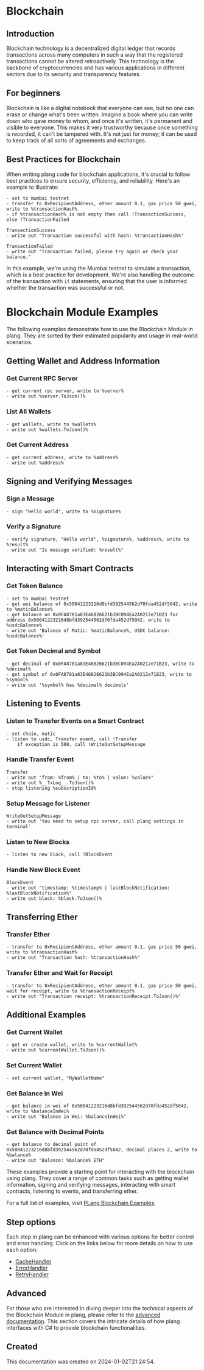 
# Blockchain

## Introduction
Blockchain technology is a decentralized digital ledger that records transactions across many computers in such a way that the registered transactions cannot be altered retroactively. This technology is the backbone of cryptocurrencies and has various applications in different sectors due to its security and transparency features.

## For beginners
Blockchain is like a digital notebook that everyone can see, but no one can erase or change what's been written. Imagine a book where you can write down who gave money to whom, and once it's written, it's permanent and visible to everyone. This makes it very trustworthy because once something is recorded, it can't be tampered with. It's not just for money; it can be used to keep track of all sorts of agreements and exchanges.

## Best Practices for Blockchain
When writing plang code for blockchain applications, it's crucial to follow best practices to ensure security, efficiency, and reliability. Here's an example to illustrate:

```plang
- set to mumbai testnet
- transfer to 0xRecipientAddress, ether amount 0.1, gas price 50 gwei, write to %transactionHash%
- if %transactionHash% is not empty then call !TransactionSuccess, else !TransactionFailed

TransactionSuccess
- write out "Transaction successful with hash: %transactionHash%"

TransactionFailed
- write out "Transaction failed, please try again or check your balance."
```

In this example, we're using the Mumbai testnet to simulate a transaction, which is a best practice for development. We're also handling the outcome of the transaction with `if` statements, ensuring that the user is informed whether the transaction was successful or not.


# Blockchain Module Examples

The following examples demonstrate how to use the Blockchain Module in plang. They are sorted by their estimated popularity and usage in real-world scenarios.

## Getting Wallet and Address Information

### Get Current RPC Server
```plang
- get current rpc server, write to %server%
- write out %server.ToJson()%
```

### List All Wallets
```plang
- get wallets, write to %wallets%
- write out %wallets.ToJson()%
```

### Get Current Address
```plang
- get current address, write to %address%
- write out %address%
```

## Signing and Verifying Messages

### Sign a Message
```plang
- sign "Hello world", write to %signature%
```

### Verify a Signature
```plang
- verify signature, "Hello world", %signature%, %address%, write to %result%
- write out "Is message verified: %result%"
```

## Interacting with Smart Contracts

### Get Token Balance
```plang
- set to mumbai testnet
- get wei balance of 0x50041223216d8bfd392544562d70fda452df5042, write to %maticBalance%
- get balance on 0x0FA8781a83E46826621b3BC094Ea2A0212e71B23 for address 0x50041223216d8bfd392544562d70fda452df5042, write to %usdcBalance%
- write out 'Balance of Matic: %maticBalance%, USDC balance: %usdcBalance%'
```

### Get Token Decimal and Symbol
```plang
- get decimal of 0x0FA8781a83E46826621b3BC094Ea2A0212e71B23, write to %decimal%
- get symbol of 0x0FA8781a83E46826621b3BC094Ea2A0212e71B23, write to %symbol%
- write out '%symbol% has %decimal% decimals'
```

## Listening to Events

### Listen to Transfer Events on a Smart Contract
```plang
- set chain, matic
- listen to usdc, Transfer event, call !Transfer
    if exception is 500, call !WriteOutSetupMessage
```

### Handle Transfer Event
```plang
Transfer
- write out "from: %from% | to: %to% | value: %value%"
- write out %__TxLog__.ToJson()%
- stop listening %subscriptionId%
```

### Setup Message for Listener
```plang
WriteOutSetupMessage
- write out 'You need to setup rpc server, call plang settings in terminal'
```

### Listen to New Blocks
```plang
- listen to new block, call !BlockEvent
```

### Handle New Block Event
```plang
BlockEvent
- write out "timestamp: %timestamp% | lastBlockNotification: %lastBlockNotification%"
- write out block: %block.ToJson()%
```

## Transferring Ether

### Transfer Ether
```plang
- transfer to 0xRecipientAddress, ether amount 0.1, gas price 50 gwei, write to %transactionHash%
- write out "Transaction hash: %transactionHash%"
```

### Transfer Ether and Wait for Receipt
```plang
- transfer to 0xRecipientAddress, ether amount 0.1, gas price 50 gwei, wait for receipt, write to %transactionReceipt%
- write out "Transaction receipt: %transactionReceipt.ToJson()%"
```

## Additional Examples

### Get Current Wallet
```plang
- get or create wallet, write to %currentWallet%
- write out %currentWallet.ToJson()%
```

### Set Current Wallet
```plang
- set current wallet, "MyWalletName"
```

### Get Balance in Wei
```plang
- get balance in wei of 0x50041223216d8bfd392544562d70fda452df5042, write to %balanceInWei%
- write out "Balance in Wei: %balanceInWei%"
```

### Get Balance with Decimal Points
```plang
- get balance to decimal point of 0x50041223216d8bfd392544562d70fda452df5042, decimal places 2, write to %balance%
- write out "Balance: %balance% ETH"
```

These examples provide a starting point for interacting with the blockchain using plang. They cover a range of common tasks such as getting wallet information, signing and verifying messages, interacting with smart contracts, listening to events, and transferring ether.


For a full list of examples, visit [PLang Blockchain Examples](https://github.com/PLangHQ/plang/tree/main/Tests/Blockchain).

## Step options
Each step in plang can be enhanced with various options for better control and error handling. Click on the links below for more details on how to use each option:

- [CacheHandler](/modules/handlers/CachingHandler.md)
- [ErrorHandler](/modules/handlers/ErrorHandler.md)
- [RetryHandler](/modules/handlers/RetryHandler.md)



## Advanced
For those who are interested in diving deeper into the technical aspects of the Blockchain Module in plang, please refer to the [advanced documentation](./PLang.Modules.BlockchainModule_advanced.md). This section covers the intricate details of how plang interfaces with C# to provide blockchain functionalities.

## Created
This documentation was created on 2024-01-02T21:24:54.
